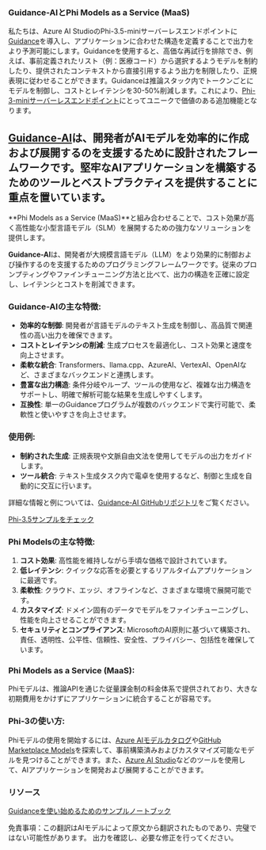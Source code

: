 ### Guidance-AIとPhi Models as a Service (MaaS)
私たちは、Azure AI StudioのPhi-3.5-miniサーバーレスエンドポイントに[Guidance](https://github.com/guidance-ai/guidance)を導入し、アプリケーションに合わせた構造を定義することで出力をより予測可能にします。Guidanceを使用すると、高価な再試行を排除でき、例えば、事前定義されたリスト（例：医療コード）から選択するようモデルを制約したり、提供されたコンテキストから直接引用するよう出力を制限したり、正規表現に従わせることができます。Guidanceは推論スタック内でトークンごとにモデルを制御し、コストとレイテンシを30-50%削減します。これにより、[Phi-3-miniサーバーレスエンドポイント](https://aka.ms/try-phi3.5mini)にとってユニークで価値のある追加機能となります。

## [**Guidance-AI**](https://github.com/guidance-ai/guidance)は、開発者がAIモデルを効率的に作成および展開するのを支援するために設計されたフレームワークです。堅牢なAIアプリケーションを構築するためのツールとベストプラクティスを提供することに重点を置いています。

**Phi Models as a Service (MaaS)**と組み合わせることで、コスト効果が高く高性能な小型言語モデル（SLM）を展開するための強力なソリューションを提供します。

**Guidance-AI**は、開発者が大規模言語モデル（LLM）をより効果的に制御および操作するのを支援するためのプログラミングフレームワークです。従来のプロンプティングやファインチューニング方法と比べて、出力の構造を正確に設定し、レイテンシとコストを削減できます。

### Guidance-AIの主な特徴:
- **効率的な制御**: 開発者が言語モデルのテキスト生成を制御し、高品質で関連性の高い出力を確保できます。
- **コストとレイテンシの削減**: 生成プロセスを最適化し、コスト効果と速度を向上させます。
- **柔軟な統合**: Transformers、llama.cpp、AzureAI、VertexAI、OpenAIなど、さまざまなバックエンドと連携します。
- **豊富な出力構造**: 条件分岐やループ、ツールの使用など、複雑な出力構造をサポートし、明確で解析可能な結果を生成しやすくします。
- **互換性**: 単一のGuidanceプログラムが複数のバックエンドで実行可能で、柔軟性と使いやすさを向上させます。

### 使用例:
- **制約された生成**: 正規表現や文脈自由文法を使用してモデルの出力をガイドします。
- **ツール統合**: テキスト生成タスク内で電卓を使用するなど、制御と生成を自動的に交互に行います。

詳細な情報と例については、[Guidance-AI GitHubリポジトリ](https://github.com/guidance-ai/guidance)をご覧ください。

[Phi-3.5サンプルをチェック](../../../../code/01.Introduce/guidance.ipynb)

### Phi Modelsの主な特徴:
1. **コスト効果**: 高性能を維持しながら手頃な価格で設計されています。
2. **低レイテンシ**: クイックな応答を必要とするリアルタイムアプリケーションに最適です。
3. **柔軟性**: クラウド、エッジ、オフラインなど、さまざまな環境で展開可能です。
4. **カスタマイズ**: ドメイン固有のデータでモデルをファインチューニングし、性能を向上させることができます。
5. **セキュリティとコンプライアンス**: MicrosoftのAI原則に基づいて構築され、責任、透明性、公平性、信頼性、安全性、プライバシー、包括性を確保しています。

### Phi Models as a Service (MaaS):
Phiモデルは、推論APIを通じた従量課金制の料金体系で提供されており、大きな初期費用をかけずにアプリケーションに統合することが容易です。

### Phi-3の使い方:
Phiモデルの使用を開始するには、[Azure AIモデルカタログ](https://ai.azure.com/explore/models)や[GitHub Marketplace Models](https://github.com/marketplace/models)を探索して、事前構築済みおよびカスタマイズ可能なモデルを見つけることができます。また、[Azure AI Studio](https://ai.azure.com)などのツールを使用して、AIアプリケーションを開発および展開することができます。

### リソース
[Guidanceを使い始めるためのサンプルノートブック](../../../../code/01.Introduce/guidance.ipynb)

免責事項：この翻訳はAIモデルによって原文から翻訳されたものであり、完璧ではない可能性があります。
出力を確認し、必要な修正を行ってください。